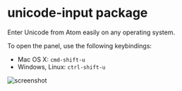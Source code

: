 # unicode-input package

Enter Unicode from Atom easily on any operating system.

To open the panel, use the following keybindings:
* Mac OS X: `cmd-shift-u`
* Windows, Linux: `ctrl-shift-u`

![screenshot](https://cloud.githubusercontent.com/assets/4955347/6321142/ebc6dd22-baa7-11e4-8423-cd0785c12a82.png)
